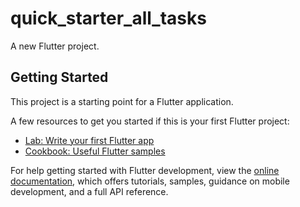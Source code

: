 # quick_starter_all_tasks

A new Flutter project.

## Getting Started

This project is a starting point for a Flutter application.

A few resources to get you started if this is your first Flutter project:

- [Lab: Write your first Flutter app](https://docs.flutter.dev/get-started/codelab)
- [Cookbook: Useful Flutter samples](https://docs.flutter.dev/cookbook)

For help getting started with Flutter development, view the
[online documentation](https://docs.flutter.dev/), which offers tutorials,
samples, guidance on mobile development, and a full API reference.



<p>
  <img =src"![Screenshot_20240322_213623-portrait](https://github.com/Krupaparmar30/quick_starter_all_tasks/assets/149374671/f8f3f2af-5562-4624-88cc-d734f6b2d92a)" width=22% ,height=35%>
</p>
